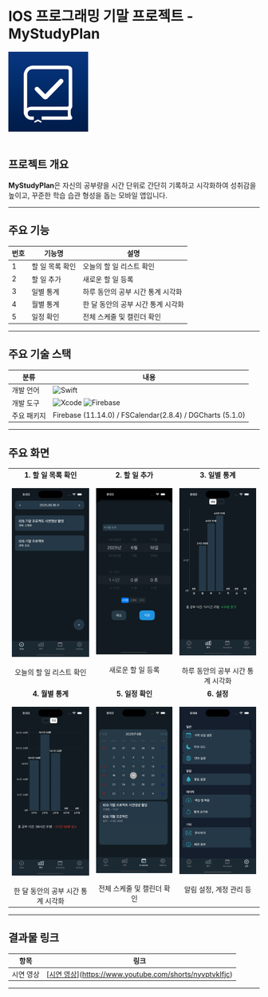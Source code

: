 # IOS 프로그래밍 기말 프로젝트 - MyStudyPlan
 <img src="./images/AppIcon.png" width="160"/><br><br>
## 프로젝트 개요

**MyStudyPlan**은 자신의 공부량을 시간 단위로 간단히 기록하고 시각화하여 성취감을 높이고, 꾸준한 학습 습관 형성을 돕는 모바일 앱입니다.

---

## 주요 기능

| 번호 | 기능명 | 설명 |
|---|---|---|
| 1 | 할 일 목록 확인 | 오늘의 할 일 리스트 확인 |
| 2 | 할 일 추가 | 새로운 할 일 등록 |
| 3 | 일별 통계 | 하루 동안의 공부 시간 통계 시각화 |
| 4 | 월별 통계 | 한 달 동안의 공부 시간 통계 시각화 |
| 5 | 일정 확인 | 전체 스케줄 및 캘린더 확인 |
---

## 주요 기술 스택

| 분류 | 내용 |
| --- | --- |
| 개발 언어 | ![Swift](https://img.shields.io/badge/Swift-FA7343?style=for-the-badge&logo=swift&logoColor=white) |
| 개발 도구 | ![Xcode](https://img.shields.io/badge/Xcode-147EFB?style=for-the-badge&logo=xcode&logoColor=white) ![Firebase](https://img.shields.io/badge/Firebase-FFCA28?style=for-the-badge&logo=firebase&logoColor=black) |
| 주요 패키지 | Firebase (11.14.0) / FSCalendar(2.8.4) / DGCharts (5.1.0) |

---

## 주요 화면

<table>
  <tr>
    <td align="center" valign="top">
      <b>1. 할 일 목록 확인</b><br><br>
      <img src="./images/TodoScreen.png" width="200"/><br><br>
      오늘의 할 일 리스트 확인
    </td>
    <td align="center" valign="top">
      <b>2. 할 일 추가</b><br><br>
      <img src="./images/TodoAddScreen.png" width="200"/><br><br>
      새로운 할 일 등록
    </td>
    <td align="center" valign="top">
      <b>3. 일별 통계</b><br><br>
      <img src="./images/DailyStatsScreen.png" width="200"/><br><br>
      하루 동안의 공부 시간 통계 시각화
    </td>
  </tr>
  <tr>
    <td align="center" valign="top">
      <b>4. 월별 통계</b><br><br>
      <img src="./images/MonthStatsScreen.png" width="200"/><br><br>
      한 달 동안의 공부 시간 통계 시각화
    </td>
    <td align="center" valign="top">
      <b>5. 일정 확인</b><br><br>
      <img src="./images/ScheduleScreen.png" width="200"/><br><br>
      전체 스케줄 및 캘린더 확인
    </td>
    <td align="center" valign="top">
      <b>6. 설정</b><br><br>
      <img src="./images/SettingsScreen.png" width="200"/><br><br>
      알림 설정, 계정 관리 등
    </td>
  </tr>
</table>


---


## 결과물 링크

| 항목 | 링크 |
|---|---|
| 시연 영상 | [[시연 영상](https://www.youtube.com/shorts/nyvptvkIfjc)](https://www.youtube.com/shorts/nyvptvkIfjc) |

---
